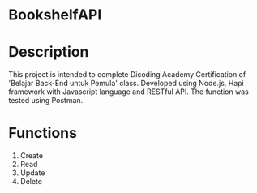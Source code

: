 # BookshelfAPI
# Description
This project is intended to complete Dicoding Academy Certification of 'Belajar Back-End untuk Pemula' class. Developed using Node.js, Hapi framework with Javascript language and RESTful API.
The function was tested using Postman.

# Functions
1. Create
2. Read
3. Update
4. Delete
